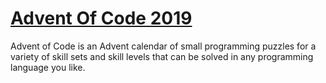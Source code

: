 # [Advent Of Code 2019](https://adventofcode.com/)

Advent of Code is an Advent calendar of small programming puzzles for a variety of skill sets and skill levels that can be solved in any programming language you like.


